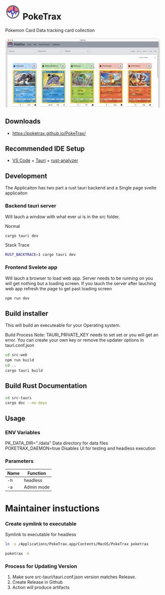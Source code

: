 # <img src="src-web/public/poketrax.png" width="50" height="50"> PokeTrax

Pokemon Card Data tracking card collection

<img src="src-pages/src/assets/ui.png">

## Downloads

   * https://poketrax.github.io/PokeTrax/

## Recommended IDE Setup

- [VS Code](https://code.visualstudio.com/) + [Tauri](https://marketplace.visualstudio.com/items?itemName=tauri-apps.tauri-vscode) + [rust-analyzer](https://marketplace.visualstudio.com/items?itemName=rust-lang.rust-analyzer)

## Development

The Applicaiton has two part a rust tauri backend and a Single page svelte applicaiton 

### Backend tauri server

Will lauch a window with what ever ui is in the src folder.

Normal

```sh
cargo tauri dev
```

Stack Trace

```sh
RUST_BACKTRACE=1 cargo tauri dev 
```

### Frontend Svelete app

Will lauch a browser to load web app.  Server needs to be running on you will get nothing but a loading screen. If you lauch the server after lauching web app refresh the page to get past loading screen

```sh
npm run dev
```

## Build installer

This will build an executeable for your Operating system.

Build Process
Note: TAURI_PRIVATE_KEY needs to set set or you will get an error. You can create your own key or remove the updater options in tauri.conf.json

```sh
cd src-web 
npm run build
cd ..
cargo tauri build
```

## Build Rust Documentation

```sh
cd src-tauri
cargo doc --no-deps
```

## Usage

### ENV Variables

PK_DATA_DIR="./data" Data directory for data files
POKETRAX_DAEMON=true Disables UI for testing and headless execution

### Parameters
| Name | Function |
| --- | --- |
| -h | headless |
| -a | Admin mode |

# Maintainer instuctions

### Create symlink to executable

Symlink to executable for headless

```sh
ln -s /Applications/PokeTrax.app/Contents/MacOS/PokeTrax poketrax
```

```sh
poketrax -h
```

### Process for Updating Version

   1. Make sure src-tauri/tauri.conf.json version matches Release.
   1. Create Release in Github
   1. Action will produce artifacts